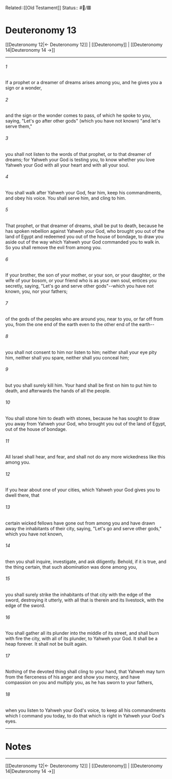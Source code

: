 Related::[[Old Testament]]
Status:: #📖/🟥
# Deuteronomy 13

[[Deuteronomy 12|← Deuteronomy 12]] | [[Deuteronomy]] | [[Deuteronomy 14|Deuteronomy 14 →]]
***



###### 1 
If a prophet or a dreamer of dreams arises among you, and he gives you a sign or a wonder, 

###### 2 
and the sign or the wonder comes to pass, of which he spoke to you, saying, "Let's go after other gods" (which you have not known) "and let's serve them," 

###### 3 
you shall not listen to the words of that prophet, or to that dreamer of dreams; for Yahweh your God is testing you, to know whether you love Yahweh your God with all your heart and with all your soul. 

###### 4 
You shall walk after Yahweh your God, fear him, keep his commandments, and obey his voice. You shall serve him, and cling to him. 

###### 5 
That prophet, or that dreamer of dreams, shall be put to death, because he has spoken rebellion against Yahweh your God, who brought you out of the land of Egypt and redeemed you out of the house of bondage, to draw you aside out of the way which Yahweh your God commanded you to walk in. So you shall remove the evil from among you. 

###### 6 
If your brother, the son of your mother, or your son, or your daughter, or the wife of your bosom, or your friend who is as your own soul, entices you secretly, saying, "Let's go and serve other gods"--which you have not known, you, nor your fathers; 

###### 7 
of the gods of the peoples who are around you, near to you, or far off from you, from the one end of the earth even to the other end of the earth-- 

###### 8 
you shall not consent to him nor listen to him; neither shall your eye pity him, neither shall you spare, neither shall you conceal him; 

###### 9 
but you shall surely kill him. Your hand shall be first on him to put him to death, and afterwards the hands of all the people. 

###### 10 
You shall stone him to death with stones, because he has sought to draw you away from Yahweh your God, who brought you out of the land of Egypt, out of the house of bondage. 

###### 11 
All Israel shall hear, and fear, and shall not do any more wickedness like this among you. 

###### 12 
If you hear about one of your cities, which Yahweh your God gives you to dwell there, that 

###### 13 
certain wicked fellows have gone out from among you and have drawn away the inhabitants of their city, saying, "Let's go and serve other gods," which you have not known, 

###### 14 
then you shall inquire, investigate, and ask diligently. Behold, if it is true, and the thing certain, that such abomination was done among you, 

###### 15 
you shall surely strike the inhabitants of that city with the edge of the sword, destroying it utterly, with all that is therein and its livestock, with the edge of the sword. 

###### 16 
You shall gather all its plunder into the middle of its street, and shall burn with fire the city, with all of its plunder, to Yahweh your God. It shall be a heap forever. It shall not be built again. 

###### 17 
Nothing of the devoted thing shall cling to your hand, that Yahweh may turn from the fierceness of his anger and show you mercy, and have compassion on you and multiply you, as he has sworn to your fathers, 

###### 18 
when you listen to Yahweh your God's voice, to keep all his commandments which I command you today, to do that which is right in Yahweh your God's eyes.

---
# Notes


***
[[Deuteronomy 12|← Deuteronomy 12]] | [[Deuteronomy]] | [[Deuteronomy 14|Deuteronomy 14 →]]

